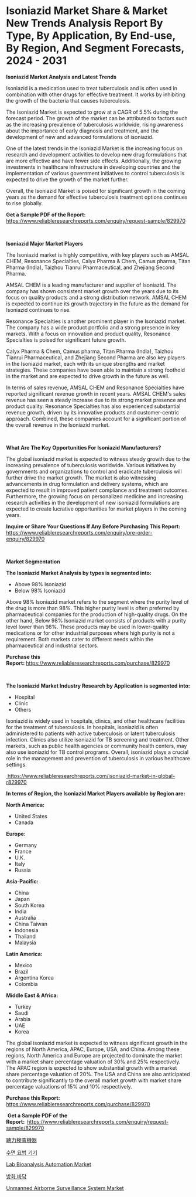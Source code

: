 <p><h1>Isoniazid Market Share & Market New Trends Analysis Report By Type, By Application, By End-use, By Region, And Segment Forecasts, 2024 - 2031</h1></p><p><strong>Isoniazid Market Analysis and Latest Trends</strong></p>
<p><p>Isoniazid is a medication used to treat tuberculosis and is often used in combination with other drugs for effective treatment. It works by inhibiting the growth of the bacteria that causes tuberculosis.</p><p>The Isoniazid Market is expected to grow at a CAGR of 5.5% during the forecast period. The growth of the market can be attributed to factors such as the increasing prevalence of tuberculosis worldwide, rising awareness about the importance of early diagnosis and treatment, and the development of new and advanced formulations of isoniazid.</p><p>One of the latest trends in the Isoniazid Market is the increasing focus on research and development activities to develop new drug formulations that are more effective and have fewer side effects. Additionally, the growing investments in healthcare infrastructure in developing countries and the implementation of various government initiatives to control tuberculosis is expected to drive the growth of the market further.</p><p>Overall, the Isoniazid Market is poised for significant growth in the coming years as the demand for effective tuberculosis treatment options continues to rise globally.</p></p>
<p><strong>Get a Sample PDF of the Report:&nbsp;</strong> <a href="https://www.reliableresearchreports.com/enquiry/request-sample/829970">https://www.reliableresearchreports.com/enquiry/request-sample/829970</a></p>
<p>&nbsp;</p>
<p><strong>Isoniazid Major Market Players</strong></p>
<p><p>The  Isoniazid market is highly competitive, with key players such as AMSAL CHEM, Resonance Specialties, Calyx Pharma & Chem, Camus pharma, Titan Pharma (India), Taizhou Tianrui Pharmaceutical, and Zhejiang Second Pharma. </p><p>AMSAL CHEM is a leading manufacturer and supplier of Isoniazid. The company has shown consistent market growth over the years due to its focus on quality products and a strong distribution network. AMSAL CHEM is expected to continue its growth trajectory in the future as the demand for Isoniazid continues to rise.</p><p>Resonance Specialties is another prominent player in the Isoniazid market. The company has a wide product portfolio and a strong presence in key markets. With a focus on innovation and product quality, Resonance Specialties is poised for significant future growth.</p><p>Calyx Pharma & Chem, Camus pharma, Titan Pharma (India), Taizhou Tianrui Pharmaceutical, and Zhejiang Second Pharma are also key players in the Isoniazid market, each with its unique strengths and market strategies. These companies have been able to maintain a strong foothold in the market and are expected to drive growth in the future as well.</p><p>In terms of sales revenue, AMSAL CHEM and Resonance Specialties have reported significant revenue growth in recent years. AMSAL CHEM's sales revenue has seen a steady increase due to its strong market presence and product quality. Resonance Specialties has also experienced substantial revenue growth, driven by its innovative products and customer-centric approach. Combined, these companies account for a significant portion of the overall revenue in the Isoniazid market.</p></p>
<p>&nbsp;</p>
<p><strong>What Are The Key Opportunities For Isoniazid Manufacturers?</strong></p>
<p><p>The global isoniazid market is expected to witness steady growth due to the increasing prevalence of tuberculosis worldwide. Various initiatives by governments and organizations to control and eradicate tuberculosis will further drive the market growth. The market is also witnessing advancements in drug formulation and delivery systems, which are expected to result in improved patient compliance and treatment outcomes. Furthermore, the growing focus on personalized medicine and increasing research activities in the development of new isoniazid formulations are expected to create lucrative opportunities for market players in the coming years.</p></p>
<p><strong>Inquire or Share Your Questions If Any Before Purchasing This Report:</strong> <a href="https://www.reliableresearchreports.com/enquiry/pre-order-enquiry/829970">https://www.reliableresearchreports.com/enquiry/pre-order-enquiry/829970</a></p>
<p>&nbsp;</p>
<p><strong>Market Segmentation</strong></p>
<p><strong>The Isoniazid Market Analysis by types is segmented into:</strong></p>
<p><ul><li>Above 98% Isoniazid</li><li>Below 98% Isoniazid</li></ul></p>
<p><p>Above 98% Isoniazid market refers to the segment where the purity level of the drug is more than 98%. This higher purity level is often preferred by pharmaceutical companies for the production of high-quality drugs. On the other hand, Below 98% Isoniazid market consists of products with a purity level lower than 98%. These products may be used in lower-quality medications or for other industrial purposes where high purity is not a requirement. Both markets cater to different needs within the pharmaceutical and industrial sectors.</p></p>
<p><strong>Purchase this Report:&nbsp;</strong><a href="https://www.reliableresearchreports.com/purchase/829970">https://www.reliableresearchreports.com/purchase/829970</a></p>
<p>&nbsp;</p>
<p><strong>The Isoniazid Market Industry Research by Application is segmented into:</strong></p>
<p><ul><li>Hospital</li><li>Clinic</li><li>Others</li></ul></p>
<p><p>Isoniazid is widely used in hospitals, clinics, and other healthcare facilities for the treatment of tuberculosis. In hospitals, isoniazid is often administered to patients with active tuberculosis or latent tuberculosis infection. Clinics also utilize isoniazid for TB screening and treatment. Other markets, such as public health agencies or community health centers, may also use isoniazid for TB control programs. Overall, isoniazid plays a crucial role in the management and prevention of tuberculosis in various healthcare settings.</p></p>
<p><a href="https://www.reliableresearchreports.com/isoniazid-market-in-global-r829970">&nbsp;https://www.reliableresearchreports.com/isoniazid-market-in-global-r829970</a></p>
<p><strong>In terms of Region, the Isoniazid Market Players available by Region are:</strong></p>
<p>
    <p> <strong> North America: </strong>
        <ul>
            <li>United States</li>
            <li>Canada</li>
        </ul>
        </p> 
    <p> <strong> Europe: </strong>
        <ul>
            <li>Germany</li>
            <li>France</li>
            <li>U.K.</li>
            <li>Italy</li>
            <li>Russia</li>
        </ul>
        </p> 
    <p> <strong> Asia-Pacific: </strong>
        <ul>
            <li>China</li>
            <li>Japan</li>
            <li>South Korea</li>
            <li>India</li>
            <li>Australia</li>
            <li>China Taiwan</li>
            <li>Indonesia</li>
            <li>Thailand</li>
            <li>Malaysia</li>
        </ul>
        </p> 
    <p> <strong> Latin America: </strong>
        <ul>
            <li>Mexico</li>
            <li>Brazil</li>
            <li>Argentina Korea</li>
            <li>Colombia</li>
        </ul>
        </p> 
    <p> <strong> Middle East & Africa: </strong>
        <ul>
            <li>Turkey</li>
            <li>Saudi</li>
            <li>Arabia</li>
            <li>UAE</li>
            <li>Korea</li>
        </ul>
    </p>
    </p>
<p><p>The global isoniazid market is expected to witness significant growth in the regions of North America, APAC, Europe, USA, and China. Among these regions, North America and Europe are projected to dominate the market with a market share percentage valuation of 30% and 25% respectively. The APAC region is expected to show substantial growth with a market share percentage valuation of 20%. The USA and China are also anticipated to contribute significantly to the overall market growth with market share percentage valuations of 15% and 10% respectively.</p></p>
<p><strong>Purchase this Report: </strong><a href="https://www.reliableresearchreports.com/purchase/829970">https://www.reliableresearchreports.com/purchase/829970</a></p>
<p>&nbsp;<strong>Get a Sample PDF of the Report:&nbsp;&nbsp;</strong><a href="https://www.reliableresearchreports.com/enquiry/request-sample/829970">https://www.reliableresearchreports.com/enquiry/request-sample/829970</a></p>
<p><strong></strong></p>
<p><p><a href="https://github.com/mohamedbakry57/Market-Research-Report-List-3/blob/main/524633258631.md">聴力検査機器</a></p><p><a href="https://medium.com/@beaublock13/%EC%88%98%EB%A9%B4-%EC%B9%98%EB%A3%8C-%EC%9E%A5%EC%B9%98-%EC%8B%9C%EC%9E%A5-2031%EB%85%84%EA%B9%8C%EC%A7%80-%EC%B6%94%EC%84%B8-%EC%98%88%EC%B8%A1-%EB%B0%8F-%EA%B2%BD%EC%9F%81-%EB%B6%84%EC%84%9D-edac0ae398e3">수면 요법 기기</a></p><p><a href="https://medium.com/@go-emi/lab-bioanalysis-automation-market-comprehensive-assessment-by-type-application-and-geography-3985eeb490ed">Lab Bioanalysis Automation Market</a></p><p><a href="https://github.com/laholand/Market-Research-Report-List-3/blob/main/862220256286.md">방화 바닥</a></p><p><a href="https://medium.com/@chloeconn57/unmanned-airborne-surveillance-system-market-size-reveals-the-best-marketing-channels-in-global-49f0b2037bf0">Unmanned Airborne Surveillance System Market</a></p></p>